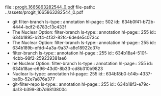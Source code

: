 file:: [progit_1665863282544_0.pdf](../assets/progit_1665863282544_0.pdf)
file-path:: ../assets/progit_1665863282544_0.pdf

- git filter-branch
  ls-type:: annotation
  hl-page:: 502
  id:: 634b0f41-b72b-4444-bdf2-8783c13c433f
- The Nuclear Option: filter-branch
  ls-type:: annotation
  hl-page:: 255
  id:: 634b1895-b2f4-4f32-82fc-6de4e5c073cc
- The Nuclear Option: filter-branch
  ls-type:: annotation
  hl-page:: 255
  id:: 634b189b-efdd-4a3a-9a37-a8e18922c37e
- filter-branch
  ls-type:: annotation
  hl-page:: 255
  id:: 634b18a4-510f-4cbb-98f2-259239381ae6
- he Nuclear Option: filter-branch
  ls-type:: annotation
  hl-page:: 255
  id:: 634b18ae-e696-43d0-8b33-cd8b310b9823
- Nuclear
  ls-type:: annotation
  hl-page:: 255
  id:: 634b18b0-b14b-4337-ba6b-52e7a876a377
- git-filter-repo
  ls-type:: annotation
  hl-page:: 255
  id:: 634b18f3-e79c-4a13-b399-3b7d6813800c